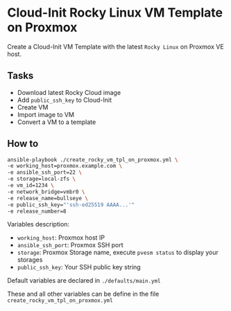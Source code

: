 Cloud-Init Rocky Linux VM Template on Proxmox
========
Create a Cloud-Init VM Template with the latest `Rocky Linux` on Proxmox VE host.

Tasks
-----
- Download latest Rocky Cloud image
- Add `public_ssh_key` to Cloud-Init
- Create VM
- Import image to VM
- Convert a VM to a template 


How to
------
```bash
ansible-playbook ./create_rocky_vm_tpl_on_proxmox.yml \
-e working_host=proxmox.example.com \
-e ansible_ssh_port=22 \
-e storage=local-zfs \
-e vm_id=1234 \
-e network_bridge=vmbr0 \
-e release_name=bullseye \
-e public_ssh_key="'ssh-ed25519 AAAA...'"
-e release_number=8
```

Variables description:
- `working_host`: Proxmox host IP
- `ansible_ssh_port`: Proxmox SSH port
- `storage`: Proxmox Storage name, execute `pvesm status` to display your storages
- `public_ssh_key`: Your SSH public key string

Default variables are declared in `./defaults/main.yml`

These and all other variables can be define in the file `create_rocky_vm_tpl_on_proxmox.yml`